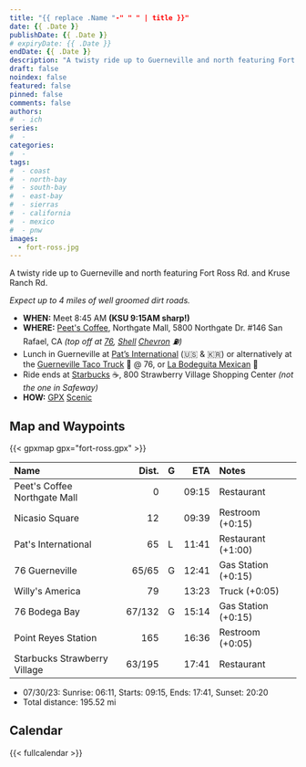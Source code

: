 ```yaml
---
title: "{{ replace .Name "-" " " | title }}"
date: {{ .Date }}
publishDate: {{ .Date }}
# expiryDate: {{ .Date }}
endDate: {{ .Date }}
description: "A twisty ride up to Guerneville and north featuring Fort Ross Rd. and Kruse Ranch Rd."
draft: false
noindex: false
featured: false
pinned: false
comments: false
authors:
#  - ich
series:
#  -
categories:
#  -
tags:
#  - coast
#  - north-bay
#  - south-bay
#  - east-bay
#  - sierras
#  - california
#  - mexico
#  - pnw
images:
  - fort-ross.jpg
---
```

A twisty ride up to Guerneville and north featuring Fort Ross Rd.
and Kruse Ranch Rd.

*Expect up to 4 miles of well groomed dirt roads.*
<!--more-->

* **WHEN:** Meet 8:45 AM **(KSU 9:15AM sharp!)**
* **WHERE:** [Peet's Coffee](https://goo.gl/maps/Nr19wF2eEhyFY9L28),
   Northgate Mall, 5800 Northgate Dr. #146 San Rafael, CA
   *(top off at [76](https://goo.gl/maps/F1zv2PQTcjTju17X6),
   [Shell](https://goo.gl/maps/7iN9H6bbP4ePVyYt9)
   [Chevron](https://goo.gl/maps/F3aGLG3vAwCmEkaK9) :fuelpump:)*
* Lunch in Guerneville at
  [Pat’s International](https://goo.gl/maps/b1wHVau5ZGLLCUjY7) (:us: & :kr:)
  or alternatively at the
  [Guerneville Taco Truck](https://www.guernevilletacotruck.com) :taco: @ 76, or
  [La Bodeguita Mexican](https://goo.gl/maps/BrJcXxdC16p3T3iB7) :burrito:
* Ride ends at [Starbucks](https://goo.gl/maps/BrJcXxdC16p3T3iB7) :coffee:,
  800 Strawberry Village Shopping Center *(not the one in Safeway)*
* **HOW:**
  [GPX](fort-ross.gpx)
  [Scenic](https://scenicapp.space/route/ByyIxbmz)

## Map and Waypoints

{{< gpxmap gpx="fort-ross.gpx" >}}

| Name                           |   Dist. | G |  ETA  | Notes
| :----------------------------- | ------: | - | ----: | :----
| Peet's Coffee Northgate Mall   |       0 |   | 09:15 | Restaurant
| Nicasio Square                 |      12 |   | 09:39 | Restroom (+0:15)
| Pat's International            |      65 | L | 11:41 | Restaurant (+1:00)
| 76 Guerneville                 |   65/65 | G | 12:41 | Gas Station (+0:15)
| Willy's America                |      79 |   | 13:23 | Truck (+0:05)
| 76 Bodega Bay                  |  67/132 | G | 15:14 | Gas Station (+0:15)
| Point Reyes Station            |     165 |   | 16:36 | Restroom (+0:05)
| Starbucks Strawberry Village   |  63/195 |   | 17:41 | Restaurant

* 07/30/23: Sunrise: 06:11, Starts: 09:15, Ends: 17:41, Sunset: 20:20
* Total distance: 195.52 mi

## Calendar

{{< fullcalendar >}}
